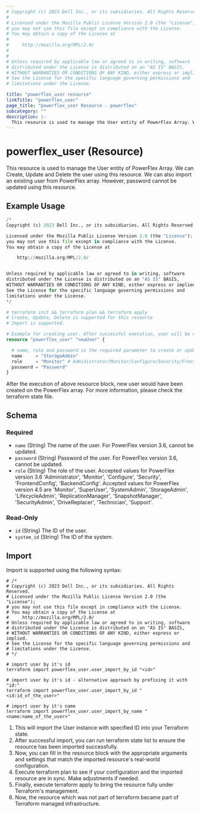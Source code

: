 ```yaml
---
# Copyright (c) 2023 Dell Inc., or its subsidiaries. All Rights Reserved.
# 
# Licensed under the Mozilla Public License Version 2.0 (the "License");
# you may not use this file except in compliance with the License.
# You may obtain a copy of the License at
# 
#     http://mozilla.org/MPL/2.0/
# 
# 
# Unless required by applicable law or agreed to in writing, software
# distributed under the License is distributed on an "AS IS" BASIS,
# WITHOUT WARRANTIES OR CONDITIONS OF ANY KIND, either express or implied.
# See the License for the specific language governing permissions and
# limitations under the License.

title: "powerflex_user resource"
linkTitle: "powerflex_user"
page_title: "powerflex_user Resource - powerflex"
subcategory: ""
description: |-
  This resource is used to manage the User entity of PowerFlex Array. We can Create, Update and Delete the user using this resource. We can also import an existing user from PowerFlex array. However, password cannot be updated using this resource.
---
```


# powerflex_user (Resource)

This resource is used to manage the User entity of PowerFlex Array. We can Create, Update and Delete the user using this resource. We can also import an existing user from PowerFlex array. However, password cannot be updated using this resource.

## Example Usage

```terraform
/*
Copyright (c) 2023 Dell Inc., or its subsidiaries. All Rights Reserved.

Licensed under the Mozilla Public License Version 2.0 (the "License");
you may not use this file except in compliance with the License.
You may obtain a copy of the License at

    http://mozilla.org/MPL/2.0/


Unless required by applicable law or agreed to in writing, software
distributed under the License is distributed on an "AS IS" BASIS,
WITHOUT WARRANTIES OR CONDITIONS OF ANY KIND, either express or implied.
See the License for the specific language governing permissions and
limitations under the License.
*/

# terraform init && terraform plan && terraform apply
# Create, Update, Delete is supported for this resource
# Import is supported.

# Example for creating user. After successful execution, user will be created with Monitor role.
resource "powerflex_user" "newUser" {

  # name, role and password is the required parameter to create or update. Only role can be updated.
  name     = "StorageAdmin"
  role     = "Monitor" # Administrator/Monitor/Configure/Security/FrontendConfig/BackendConfig
  password = "Password"
}
```

After the execution of above resource block, new user would have been created on the PowerFlex array. For more information, please check the terraform state file.

<!-- schema generated by tfplugindocs -->
## Schema

### Required

- `name` (String) The name of the user. For PowerFlex version 3.6, cannot be updated.
- `password` (String) Password of the user. For PowerFlex version 3.6, cannot be updated.
- `role` (String) The role of the user. Accepted values for PowerFlex version 3.6 'Administrator', 'Monitor', 'Configure', 'Security', 'FrontendConfig', 'BackendConfig'. Accepted values for PowerFlex version 4.5 are 'Monitor', 'SuperUser', 'SystemAdmin', 'StorageAdmin', 'LifecycleAdmin', 'ReplicationManager', 'SnapshotManager', 'SecurityAdmin', 'DriveReplacer', 'Technician', 'Support'.

### Read-Only

- `id` (String) The ID of the user.
- `system_id` (String) The ID of the system.

## Import

Import is supported using the following syntax:

```shell
# /*
# Copyright (c) 2023 Dell Inc., or its subsidiaries. All Rights Reserved.
# Licensed under the Mozilla Public License Version 2.0 (the "License");
# you may not use this file except in compliance with the License.
# You may obtain a copy of the License at
#     http://mozilla.org/MPL/2.0/
# Unless required by applicable law or agreed to in writing, software
# distributed under the License is distributed on an "AS IS" BASIS,
# WITHOUT WARRANTIES OR CONDITIONS OF ANY KIND, either express or implied.
# See the License for the specific language governing permissions and
# limitations under the License.
# */

# import user by it's id
terraform import powerflex_user.user_import_by_id "<id>"

# import user by it's id - alternative approach by prefixing it with "id:"
terraform import powerflex_user.user_import_by_id "<id:id_of_the_user>"

# import user by it's name
terraform import powerflex_user.user_import_by_name "<name:name_of_the_user>"
```

1. This will import the User instance with specified ID into your Terraform state.
2. After successful import, you can run terraform state list to ensure the resource has been imported successfully.
3. Now, you can fill in the resource block with the appropriate arguments and settings that match the imported resource's real-world configuration.
4. Execute terraform plan to see if your configuration and the imported resource are in sync. Make adjustments if needed.
5. Finally, execute terraform apply to bring the resource fully under Terraform's management.
6. Now, the resource which was not part of terraform became part of Terraform managed infrastructure.